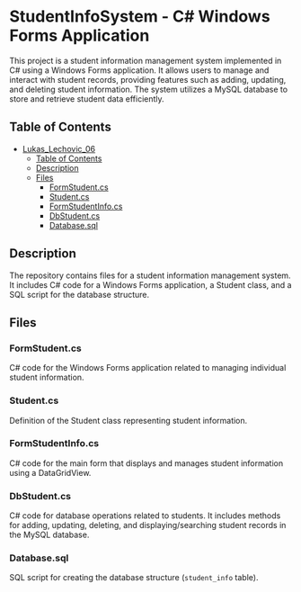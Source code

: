 # StudentInfoSystem - C# Windows Forms Application

This project is a student information management system implemented in C# using a Windows Forms application. It allows users to manage and interact with student records, providing features such as adding, updating, and deleting student information. The system utilizes a MySQL database to store and retrieve student data efficiently.


## Table of Contents

- [Lukas_Lechovic_06](#lukas_lechovic_06)
  - [Table of Contents](#table-of-contents)
  - [Description](#description)
  - [Files](#files)
    - [FormStudent.cs](#formstudentcs)
    - [Student.cs](#studentcs)
    - [FormStudentInfo.cs](#formstudentinfocs)
    - [DbStudent.cs](#dbstudentcs)
    - [Database.sql](#databasesql)

## Description

The repository contains files for a student information management system. It includes C# code for a Windows Forms application, a Student class, and a SQL script for the database structure.

## Files

### FormStudent.cs

C# code for the Windows Forms application related to managing individual student information.

### Student.cs

Definition of the Student class representing student information.

### FormStudentInfo.cs

C# code for the main form that displays and manages student information using a DataGridView.

### DbStudent.cs

C# code for database operations related to students. It includes methods for adding, updating, deleting, and displaying/searching student records in the MySQL database.

### Database.sql

SQL script for creating the database structure (`student_info` table).